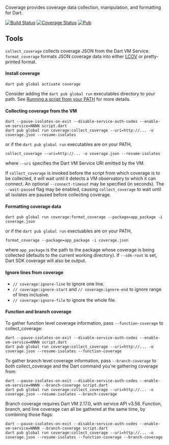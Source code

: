 Coverage provides coverage data collection, manipulation, and formatting for
Dart.

[![Build Status](https://github.com/dart-lang/coverage/workflows/Dart%20CI/badge.svg)](https://github.com/dart-lang/coverage/actions?query=workflow%3A"Dart+CI"+branch%3Amaster)
[![Coverage Status](https://coveralls.io/repos/dart-lang/coverage/badge.svg?branch=master)](https://coveralls.io/r/dart-lang/coverage)
[![Pub](https://img.shields.io/pub/v/coverage.svg)](https://pub.dev/packages/coverage)


Tools
-----
`collect_coverage` collects coverage JSON from the Dart VM Service.
`format_coverage` formats JSON coverage data into either
[LCOV](http://ltp.sourceforge.net/coverage/lcov.php) or pretty-printed format.

#### Install coverage

    dart pub global activate coverage

Consider adding the `dart pub global run` executables directory to your path.
See [Running a script from your PATH](https://dart.dev/tools/pub/cmd/pub-global#running-a-script-from-your-path)
for more details.

#### Collecting coverage from the VM

```
dart --pause-isolates-on-exit --disable-service-auth-codes --enable-vm-service=NNNN script.dart
dart pub global run coverage:collect_coverage --uri=http://... -o coverage.json --resume-isolates
```

or if the `dart pub global run` executables are on your PATH,

```
collect_coverage --uri=http://... -o coverage.json --resume-isolates
```

where `--uri` specifies the Dart VM Service URI emitted by the VM.

If `collect_coverage` is invoked before the script from which coverage is to be
collected, it will wait until it detects a VM observatory to which it can
connect. An optional `--connect-timeout` may be specified (in seconds).  The
`--wait-paused` flag may be enabled, causing `collect_coverage` to wait until
all isolates are paused before collecting coverage.

#### Formatting coverage data

```
dart pub global run coverage:format_coverage --package=app_package -i coverage.json
```

or if the `dart pub global run` exectuables are on your PATH,

```
format_coverage --package=app_package -i coverage.json
```

where `app_package` is the path to the package whose coverage is being
collected (defaults to the current working directory). If `--sdk-root` is set,
Dart SDK coverage will also be output.

#### Ignore lines from coverage

- `// coverage:ignore-line` to ignore one line.
- `// coverage:ignore-start` and `// coverage:ignore-end` to ignore range of lines inclusive.
- `// coverage:ignore-file` to ignore the whole file.

#### Function and branch coverage

To gather function level coverage information, pass `--function-coverage` to
collect_coverage:

```
dart --pause-isolates-on-exit --disable-service-auth-codes --enable-vm-service=NNNN script.dart
dart pub global run coverage:collect_coverage --uri=http://... -o coverage.json --resume-isolates --function-coverage
```

To gather branch level coverage information, pass `--branch-coverage` to *both*
collect_coverage and the Dart command you're gathering coverage from:

```
dart --pause-isolates-on-exit --disable-service-auth-codes --enable-vm-service=NNNN --branch-coverage script.dart
dart pub global run coverage:collect_coverage --uri=http://... -o coverage.json --resume-isolates --branch-coverage
```

Branch coverage requires Dart VM 2.17.0, with service API v3.56. Function,
branch, and line coverage can all be gathered at the same time, by combining
those flags:

```
dart --pause-isolates-on-exit --disable-service-auth-codes --enable-vm-service=NNNN --branch-coverage script.dart
dart pub global run coverage:collect_coverage --uri=http://... -o coverage.json --resume-isolates --function-coverage --branch-coverage
```
